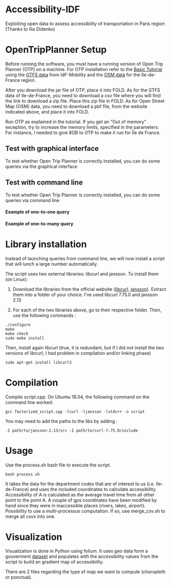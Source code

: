 # Accessibility-IDF
Exploiting open data to assess accessibility of transportation in Paris region (Thanks to Ilia Didenko)

# OpenTripPlanner Setup
Before running the software, you must have a running version of Open Trip Planner (OTP) on a machine. For OTP installation refer to the [Basic Tutorial](http://docs.opentripplanner.org/en/latest/Basic-Tutorial/) using the [GTFS data](https://data.iledefrance-mobilites.fr/explore/dataset/offre-horaires-tc-gtfs-idf/information/) from IdF-Mobility and the [OSM data](http://download.geofabrik.de/europe/france/ile-de-france.html) for the Ile-de-France region.

After you download the jar file of OTP, place it into FOLD. As for the GTFS data of Ile-de-France, you need to download a csv file where you will find the link to download a zip file. Place this zip file in FOLD. As for Open Street Map (OSM) data, you need to download a pbf file, from the website indicated above, and place it into FOLD.

Run OTP as explained in the tutorial. If you get an "Out of memory" exception, try to increase the memory limits, specified in the parameters. For instance, I needed to give 8GB to OTP to make it run for Île de France.

## Test with graphical interface
To test whether Open Trip Planner is correctly installed, you can do some queries via the graphical interface


## Test with command line
To test whether Open Trip Planner is correctly installed, you can do some queries via command line

#### Example of one-to-one query

#### Example of one-to-many query

# Library installation

Instead of launching queries from command line, we will now install a script that will lunch a large number automatically.

The script uses two external libraries: libcurl and jansson. To install them (on Linux):

1. Download the libraries from the official website ([libcurl](https://curl.se/download.html), [jansson](http://digip.org/jansson/releases/)). Extract them into a folder of your choice. I've used libcurl 7.75.0 and jansson 2.13

2. For each of the two libraries above, go to their respective folder. Then, use the following commands :

```
./configure
make 
make check
sudo make install
```

Then, install again libcurl (true, it is redundant, but if I did not install the two versions of libcurl, I had problem in compilation and/or linking phase)

```
sudo apt-get install libcurl3
```
# Compilation

Compile script.cpp. On Ubuntu 18.04, the following command on the command line worked:
```
gcc factorized_script.cpp -lcurl -ljansson -lstdc++ -o script
```

You may need to add the paths to the libs by adding : 
```
-I path/to/jansson-2.13/src -I path/to/curl-7.75.0/include
```

# Usage

Use the process.sh bash file to execute the script. 

```
bash process.sh
```
It takes the data for the department codes that are of interest to us (i.e. Ile-de-France) and uses the included coordinates to calculate accessibility. Accessibility of A is calculated as the average travel time from all other point to the point A. A couple of gps coordinates have been modified by hand since they were in inaccessible places (rivers, lakes, airport). Possibility to use a multi-processus computation. If so, use merge_csv.sh to merge all csvs into one.

# Visualization

Visualization is done in Python using folium. It uses geo data form a gouverment [dataset](https://www.data.gouv.fr/en/datasets/apur-communes-ile-de-france/#_) and populates with the accessibility values from the script to build an gradient map of accessibility.

There are 2 files regarding the type of map we want to compute (choropleth or ponctual).
